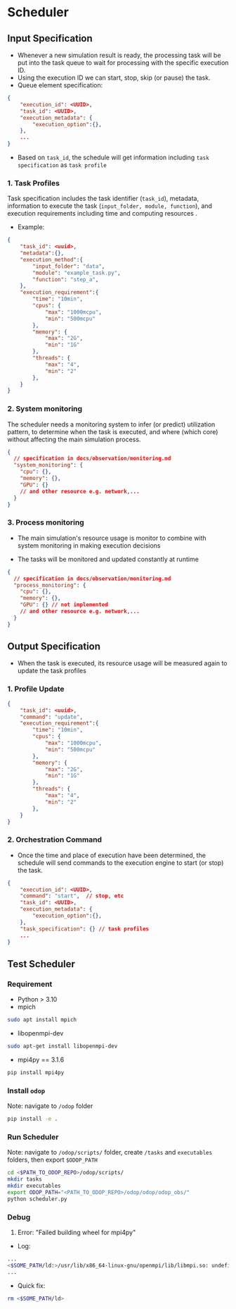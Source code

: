 # Scheduler

## Input Specification

- Whenever a new simulation result is ready, the processing task will be put into the task queue to wait for processing with the specific execution ID.
- Using the execution ID we can start, stop, skip (or pause) the task.
- Queue element specification:

```json
{
    "execution_id": <UUID>,
    "task_id": <UUID>,
    "execution_metadata": {
        "execution_option":{},
    },
    ...
}
```

- Based on `task_id`, the schedule will get information including `task specification` as `task profile`

### 1. Task Profiles

Task specification includes the task identifier (`task_id`), metadata, information to execute the task (`input_folder, module, function`), and execution requirements including time and computing resources .

- Example:

```json
{
    "task_id": <uuid>,
    "metadata":{},
    "execution_method":{
        "input_folder": "data",
        "module": "example_task.py",
        "function": "step_a",
    },
    "execution_requirement":{
        "time": "10min",
        "cpus": {
            "max": "1000mcpu",
            "min": "500mcpu"
        },
        "memory": {
            "max": "2G",
            "min": "1G"
        },
        "threads": {
            "max": "4",
            "min": "2"
        },
    }
}
```

### 2. System monitoring

The scheduler needs a monitoring system to infer (or predict) utilization pattern, to determine when the task is executed, and where (which core) without affecting the main simulation process.

```json
{
  // specification in docs/observation/monitoring.md
  "system_monitoring": {
    "cpu": {},
    "memory": {},
    "GPU": {}
    // and other resource e.g. network,...
  }
}
```

### 3. Process monitoring

- The main simulation's resource usage is monitor to combine with system monitoring in making execution decisions

- The tasks will be monitored and updated constantly at runtime

```json
{
  // specification in docs/observation/monitoring.md
  "process_monitoring": {
    "cpu": {},
    "memory": {},
    "GPU": {} // not implemented
    // and other resource e.g. network,...
  }
}
```

## Output Specification

- When the task is executed, its resource usage will be measured again to update the task profiles

### 1. Profile Update

```json
{
    "task_id": <uuid>,
    "command": "update",
    "execution_requirement":{
        "time": "10min",
        "cpus": {
            "max": "1000mcpu",
            "min": "500mcpu"
        },
        "memory": {
            "max": "2G",
            "min": "1G"
        },
        "threads": {
            "max": "4",
            "min": "2"
        },
    }
}
```

### 2. Orchestration Command

- Once the time and place of execution have been determined, the schedule will send commands to the execution engine to start (or stop) the task.

```json
{
    "execution_id": <UUID>,
    "command": "start",  // stop, etc
    "task_id": <UUID>,
    "execution_metadata": {
        "execution_option":{},
    },
    "task_specification": {} // task profiles
    ...
}
```

## Test Scheduler

### Requirement

- Python > 3.10
- mpich

```bash
sudo apt install mpich
```

- libopenmpi-dev

```bash
sudo apt-get install libopenmpi-dev
```

- mpi4py == 3.1.6

```bash
pip install mpi4py
```

### Install `odop`

Note: navigate to `/odop` folder

```bash
pip install -e .
```

### Run Scheduler

Note: navigate to `/odop/scripts/` folder, create `/tasks` and `executables` folders, then export `$ODOP_PATH`

```bash
cd <$PATH_TO_ODOP_REPO>/odop/scripts/
mkdir tasks
mkdir executables
export ODOP_PATH="<PATH_TO_ODOP_REPO>/odop/odop/odop_obs/"
python scheduler.py
```

### Debug

1. Error: "Failed building wheel for mpi4py"

- Log:

```bash
...
<$SOME_PATH/ld:>/usr/lib/x86_64-linux-gnu/openmpi/lib/libmpi.so: undefined reference to 'opal_list_t_class'
...
```

- Quick fix:

```bash
rm <$SOME_PATH/ld>
```

